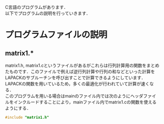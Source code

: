 C言語のプログラムがあります．  
以下でプログラムの説明を行っていきます．

# プログラムファイルの説明
## matrix1.*
matrix1.h, matrix1.cというファイルがあるがこれらは行列計算用の関数をまとめたものです．このファイルで例えば逆行列計算や行列の和などといった計算をLAPACKのサブルーチンを呼び出すことで計算できるようにしています．LAPACKの関数を用いているため，多くの最適化が行われていて計算が速くなる．  
このプログラムを用いる場合はmainのファイル内では次のようにヘッダファイルをインクルードすることにより，mainファイル内でmatrix1.cの関数を使えるようにする．  
```c
#include "matrix1.h"
```


